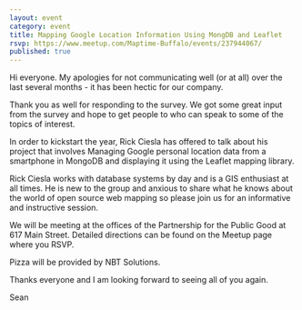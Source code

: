 ```yaml
---
layout: event
category: event
title: Mapping Google Location Information Using MongDB and Leaflet 
rsvp: https://www.meetup.com/Maptime-Buffalo/events/237944067/
published: true
---
```


Hi everyone. My apologies for not communicating well (or at all) over the last several months - it has been hectic for our company.

Thank you as well for responding to the survey. We got some great input from the survey and hope to get people to who can speak to some of the topics of interest.

In order to kickstart the year, Rick Ciesla has offered to talk about his project that involves Managing Google personal location data from a smartphone in MongoDB and displaying it using the Leaflet mapping library.

Rick Ciesla works with database systems by day and is a GIS enthusiast at all times. He is new to the group and anxious to share what he knows about the world of open source web mapping so please join us for an informative and instructive session. 

We will be meeting at the offices of the Partnership for the Public Good at 617 Main Street. Detailed directions can be found on the Meetup page where you RSVP.

Pizza will be provided by NBT Solutions.

Thanks everyone and I am looking forward to seeing all of you again.

Sean

